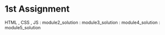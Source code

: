 # 1st Assignment
HTML , CSS , JS : module2_solution
                : module3_solution
                : module4_solution
                : module5_solution
